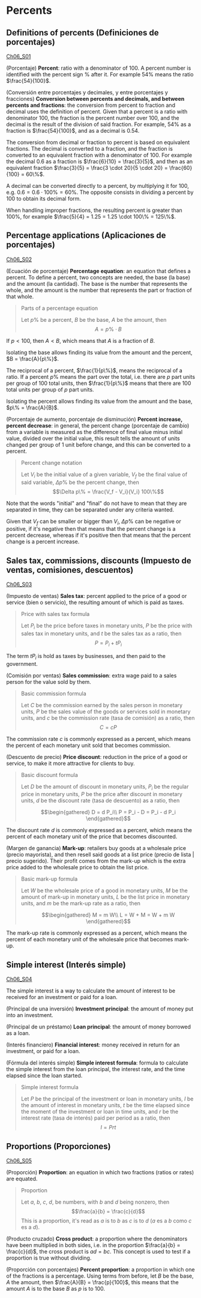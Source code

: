 
#   Percents

<!--
#T# Table of contents

#C# Definitions of percents (Definiciones de porcentajes)
#C# Percentage applications (Aplicaciones de porcentajes)
#C# Sales tax, commissions, discounts (Impuesto de ventas, comisiones, descuentos)
#C# Simple interest (Interés simple)
#C# Proportions (Proporciones)

#T# Beginning of content
-->

## Definitions of percents (Definiciones de porcentajes)
[Ch06_S01](../../../Libros/Mathematics/Algebra_basics__Prealgebra__OpenStax.pdf#page=525)

(Porcentaje)
**Percent**: ratio with a denominator of 100. A percent number is identified with the percent sign $\%$ after it. For example $54\%$ means the ratio $\frac{54}{100}$.

(Conversión entre porcentajes y decimales, y entre porcentajes y fracciones)
**Conversion between percents and decimals, and between percents and fractions**: the conversion from percent to fraction and decimal uses the definition of percent. Given that a percent is a ratio with denominator 100, the fraction is the percent number over 100, and the decimal is the result of the division of said fraction. For example, $54\%$ as a fraction is $\frac{54}{100}$, and as a decimal is $0.54$.

The conversion from decimal or fraction to percent is based on equivalent fractions. The decimal is converted to a fraction, and the fraction is converted to an equivalent fraction with a denominator of 100. For example the decimal $0.6$ as a fraction is $\frac{6}{10} = \frac{3}{5}$, and then as an equivalent fraction $\frac{3}{5} = \frac{3 \cdot 20}{5 \cdot 20} = \frac{60}{100} = 60\%$.

A decimal can be converted directly to a percent, by multiplying it for $100$, e.g. $0.6 = 0.6 \cdot 100 \% = 60\%$. The opposite consists in dividing a percent by $100$ to obtain its decimal form.

When handling improper fractions, the resulting percent is greater than $100\%$, for example $\frac{5}{4} = 1.25 = 1.25 \cdot 100\% = 125\%$.

## Percentage applications (Aplicaciones de porcentajes)
[Ch06_S02](../../../Libros/Mathematics/Algebra_basics__Prealgebra__OpenStax.pdf#page=542)

(Ecuación de porcentaje)
**Percentage equation**: an equation that defines a percent. To define a percent, two concepts are needed, the base (la base) and the amount (la cantidad). The base is the number that represents the whole, and the amount is the number that represents the part or fraction of that whole.

> Parts of a percentage equation
>
> Let $p\%$ be a percent, $B$ be the base, $A$ be the amount, then
> $$A = p\% \cdot B$$

If $p < 100$, then $A < B$, which means that $A$ is a fraction of $B$.

Isolating the base allows finding its value from the amount and the percent, $B = \frac{A}{p\%}$.

The reciprocal of a percent, $\frac{1}{p\%}$, means the reciprocal of a ratio. If a percent $p\%$ means the part over the total, i.e. there are $p$ part units per group of $100$ total units, then $\frac{1}{p\%}$ means that there are $100$ total units per group of $p$ part units.

Isolating the percent allows finding its value from the amount and the base, $p\% = \frac{A}{B}$.

(Porcentaje de aumento, porcentaje de disminución)
**Percent increase, percent decrease**: in general, the percent change (porcentaje de cambio) from a variable is measured as the difference of final value minus initial value, divided over the initial value, this result tells the amount of units changed per group of $1$ unit before change, and this can be converted to a percent.

> Percent change notation
>
> Let $V_i$ be the initial value of a given variable, $V_f$ be the final value of said variable, $\Delta p\%$ be the percent change, then
> $$\Delta p\% = \frac{V_f - V_i}{V_i} 100\%$$

Note that the words "initial" and "final" do not have to mean that they are separated in time, they can be separated under any criteria wanted.

Given that $V_f$ can be smaller or bigger than $V_i$, $\Delta p\%$ can be negative or positive, if it's negative then that means that the percent change is a percent decrease, whereas if it's positive then that means that the percent change is a percent increase.

## Sales tax, commissions, discounts (Impuesto de ventas, comisiones, descuentos)
[Ch06_S03](../../../Libros/Mathematics/Algebra_basics__Prealgebra__OpenStax.pdf#page=554)

(Impuesto de ventas)
**Sales tax**: percent applied to the price of a good or service (bien o servicio), the resulting amount of which is paid as taxes.

> Price with sales tax formula
>
> Let $P_i$ be the price before taxes in monetary units, $P$ be the price with sales tax in monetary units, and $t$ be the sales tax as a ratio, then
> $$P = P_i + t P_i$$

The term $t P_i$ is hold as taxes by businesses, and then paid to the government.

(Comisión por ventas)
**Sales commission**: extra wage paid to a sales person for the value sold by them.

> Basic commission formula
>
> Let $C$ be the commission earned by the sales person in monetary units, $P$ be the sales value of the goods or services sold in monetary units, and $c$ be the commission rate (tasa de comisión) as a ratio, then
> $$C = c P$$

The commission rate $c$ is commonly expressed as a percent, which means the percent of each monetary unit sold that becomes commission.

(Descuento de precio)
**Price discount**: reduction in the price of a good or service, to make it more attractive for clients to buy.

> Basic discount formula
>
> Let $D$ be the amount of discount in monetary units, $P_i$ be the regular price in monetary units, $P$ be the price after discount in monetary units, $d$ be the discount rate (tasa de descuento) as a ratio, then
>
> $$\begin{gathered}
> D = d P_i\\
> P = P_i - D = P_i - d P_i
> \end{gathered}$$

The discount rate $d$ is commonly expressed as a percent, which means the percent of each monetary unit of the price that becomes discounted.

(Margen de ganancia)
**Mark-up**: retailers buy goods at a wholesale price (precio mayorista), and then resell said goods at a list price (precio de lista | precio sugerido). Their profit comes from the mark-up which is the extra price added to the wholesale price to obtain the list price.

> Basic mark-up formula
>
> Let $W$ be the wholesale price of a good in monetary units, $M$ be the amount of mark-up in monetary units, $L$ be the list price in monetary units, and $m$ be the mark-up rate as a ratio, then
>
> $$\begin{gathered}
> M = m W\\
> L = W + M = W + m W
> \end{gathered}$$

The mark-up rate is commonly expressed as a percent, which means the percent of each monetary unit of the wholesale price that becomes mark-up.

## Simple interest (Interés simple)
[Ch06_S04](../../../Libros/Mathematics/Algebra_basics__Prealgebra__OpenStax.pdf#page=568)

The simple interest is a way to calculate the amount of interest to be received for an investment or paid for a loan.

(Principal de una inversión)
**Investment principal**: the amount of money put into an investment.

(Principal de un préstamo)
**Loan principal**: the amount of money borrowed as a loan.

(Interés financiero)
**Financial interest**: money received in return for an investment, or paid for a loan.

(Fórmula del interés simple)
**Simple interest formula**: formula to calculate the simple interest from the loan principal, the interest rate, and the time elapsed since the loan started.

> Simple interest formula
>
> Let $P$ be the principal of the investment or loan in monetary units, $I$ be the amount of interest in monetary units, $t$ be the time elapsed since the moment of the investment or loan in time units, and $r$ be the interest rate (tasa de interés) paid per period as a ratio, then
> $$I = Prt$$

## Proportions (Proporciones)
[Ch06_S05](../../../Libros/Mathematics/Algebra_basics__Prealgebra__OpenStax.pdf#page=578)

(Proporción)
**Proportion**: an equation in which two fractions (ratios or rates) are equated.

> Proportion
>
> Let $a$, $b$, $c$, $d$, be numbers, with $b$ and $d$ being nonzero, then
> $$\frac{a}{b} = \frac{c}{d}$$
> This is a proportion, it's read as $a$ is to $b$ as $c$ is to $d$ ($a$ es a $b$ como $c$ es a $d$).

(Producto cruzado)
**Cross product**: a proportion where the denominators have been multiplied in both sides, i.e. in the proportion $\frac{a}{b} = \frac{c}{d}$, the cross product is $ad = bc$. This concept is used to test if a proportion is true without dividing.

(Proporción con porcentajes)
**Percent proportion**: a proportion in which one of the fractions is a percentage. Using terms from before, let $B$ be the base, $A$ the amount, then $\frac{A}{B} = \frac{p}{100}$, this means that the amount $A$ is to the base $B$ as $p$ is to $100$.